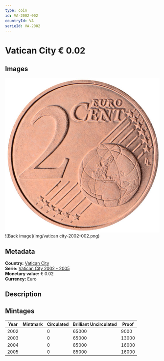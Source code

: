 ```yaml
---
type: coin
id: VA-2002-002
countryId: VA
serieId: VA-2002
---
```


# Vatican City € 0.02

## Images

![Front image](../../../img/common-2002-002.png) ![Back image](img/vatican city-2002-002.png)

## Metadata

**Country:** [Vatican City](../index.md)\
**Serie:** [Vatican City 2002 - 2005](index.md)\
**Monetary value:** € 0.02\
**Currency:** Euro

## Description


## Mintages

| Year | Mintmark | Circulated | Brilliant Uncirculated | Proof |
| ---- | -------- | ---------- | ---------------------- | ----- |
| 2002 |  | 0| 65000 | 9000 |
| 2003 |  | 0| 65000 | 13000 |
| 2004 |  | 0| 85000 | 16000 |
| 2005 |  | 0| 85000 | 16000 |
